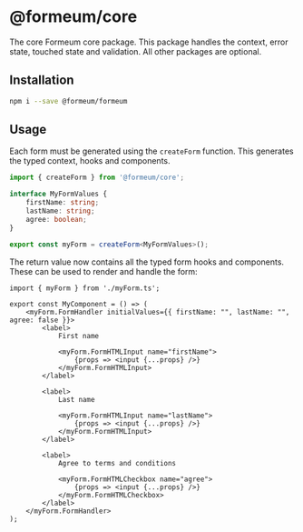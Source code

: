 # @formeum/core

The core Formeum core package. This package handles the context, error state, touched state and validation. All other packages are optional.

## Installation

```sh
npm i --save @formeum/formeum
```

## Usage

Each form must be generated using the `createForm` function. This generates the typed context, hooks and components.

```ts
import { createForm } from '@formeum/core';

interface MyFormValues {
    firstName: string;
    lastName: string;
    agree: boolean;
}

export const myForm = createForm<MyFormValues>();
```

The return value now contains all the typed form hooks and components. These can be used to render and handle the form:

```tsx
import { myForm } from './myForm.ts';

export const MyComponent = () => (
    <myForm.FormHandler initialValues={{ firstName: "", lastName: "", agree: false }}>
        <label>
            First name

            <myForm.FormHTMLInput name="firstName">
                {props => <input {...props} />}
            </myForm.FormHTMLInput>
        </label>
        
        <label>
            Last name

            <myForm.FormHTMLInput name="lastName">
                {props => <input {...props} />}
            </myForm.FormHTMLInput>
        </label>
        
        <label>
            Agree to terms and conditions

            <myForm.FormHTMLCheckbox name="agree">
                {props => <input {...props} />}
            </myForm.FormHTMLCheckbox>
        </label>
    </myForm.FormHandler>
);
```